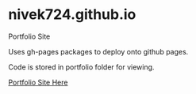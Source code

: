 # nivek724.github.io

Portfolio Site

Uses gh-pages packages to deploy onto github pages.

Code is stored in portfolio folder for viewing.

[Portfolio Site Here](https://www.nivek724.github.io)
